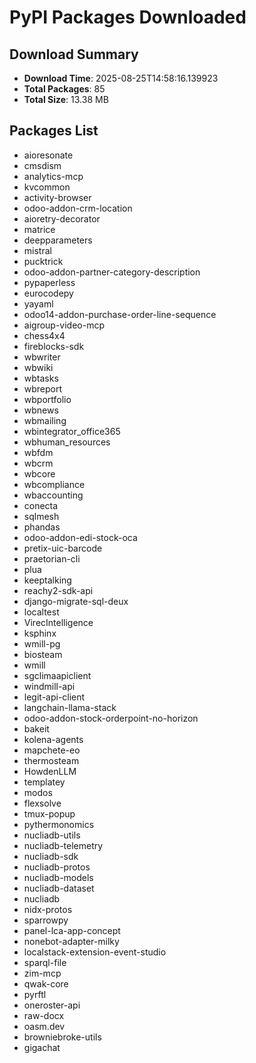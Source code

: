 # PyPI Packages Downloaded

## Download Summary
- **Download Time**: 2025-08-25T14:58:16.139923
- **Total Packages**: 85
- **Total Size**: 13.38 MB

## Packages List
- aioresonate
- cmsdism
- analytics-mcp
- kvcommon
- activity-browser
- odoo-addon-crm-location
- aioretry-decorator
- matrice
- deepparameters
- mistral
- pucktrick
- odoo-addon-partner-category-description
- pypaperless
- eurocodepy
- yayaml
- odoo14-addon-purchase-order-line-sequence
- aigroup-video-mcp
- chess4x4
- fireblocks-sdk
- wbwriter
- wbwiki
- wbtasks
- wbreport
- wbportfolio
- wbnews
- wbmailing
- wbintegrator_office365
- wbhuman_resources
- wbfdm
- wbcrm
- wbcore
- wbcompliance
- wbaccounting
- conecta
- sqlmesh
- phandas
- odoo-addon-edi-stock-oca
- pretix-uic-barcode
- praetorian-cli
- plua
- keeptalking
- reachy2-sdk-api
- django-migrate-sql-deux
- localtest
- VirecIntelligence
- ksphinx
- wmill-pg
- biosteam
- wmill
- sgclimaapiclient
- windmill-api
- legit-api-client
- langchain-llama-stack
- odoo-addon-stock-orderpoint-no-horizon
- bakeit
- kolena-agents
- mapchete-eo
- thermosteam
- HowdenLLM
- templatey
- modos
- flexsolve
- tmux-popup
- pythermonomics
- nucliadb-utils
- nucliadb-telemetry
- nucliadb-sdk
- nucliadb-protos
- nucliadb-models
- nucliadb-dataset
- nucliadb
- nidx-protos
- sparrowpy
- panel-lca-app-concept
- nonebot-adapter-milky
- localstack-extension-event-studio
- sparql-file
- zim-mcp
- qwak-core
- pyrftl
- oneroster-api
- raw-docx
- oasm.dev
- browniebroke-utils
- gigachat
